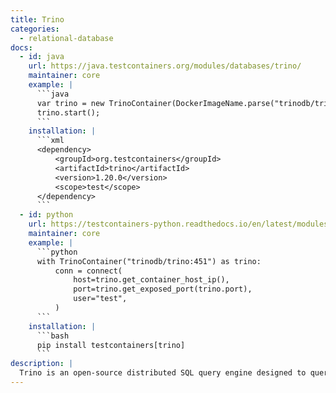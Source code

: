 ```yaml
---
title: Trino
categories:
  - relational-database
docs:
  - id: java
    url: https://java.testcontainers.org/modules/databases/trino/
    maintainer: core
    example: |
      ```java
      var trino = new TrinoContainer(DockerImageName.parse("trinodb/trino:352"));
      trino.start();
      ```
    installation: |
      ```xml
      <dependency>
          <groupId>org.testcontainers</groupId>
          <artifactId>trino</artifactId>
          <version>1.20.0</version>
          <scope>test</scope>
      </dependency>
      ```
  - id: python
    url: https://testcontainers-python.readthedocs.io/en/latest/modules/trino/README.html
    maintainer: core
    example: |
      ```python
      with TrinoContainer("trinodb/trino:451") as trino:
          conn = connect(
              host=trino.get_container_host_ip(),
              port=trino.get_exposed_port(trino.port),
              user="test",
          )
      ```
    installation: |
      ```bash
      pip install testcontainers[trino]
      ```
description: |
  Trino is an open-source distributed SQL query engine designed to query large data sets distributed over one or more heterogeneous data sources.
---
```

